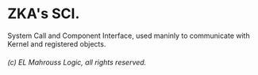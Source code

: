 # ZKA's SCI.

System Call and Component Interface, used maninly to communicate with Kernel and registered objects.

###### (c) EL Mahrouss Logic, all rights reserved.
